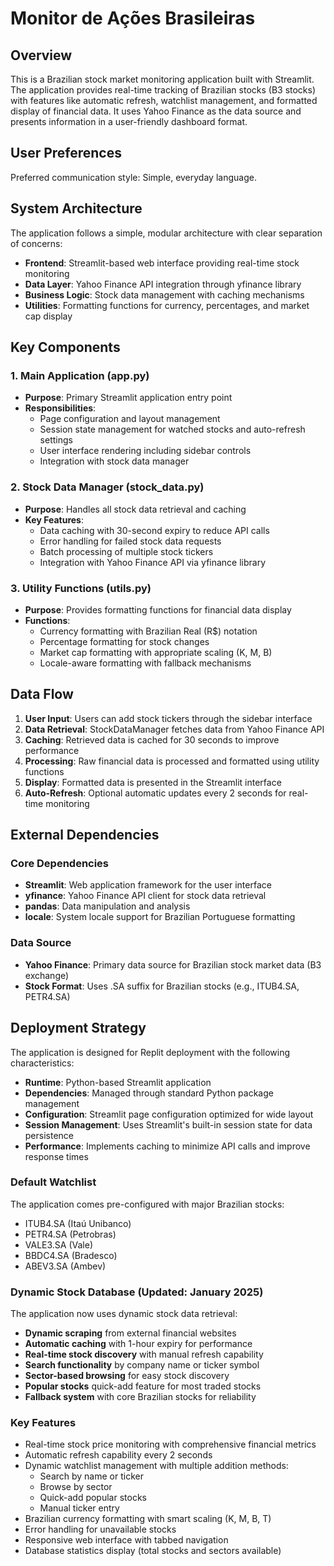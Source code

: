 # Monitor de Ações Brasileiras

## Overview

This is a Brazilian stock market monitoring application built with Streamlit. The application provides real-time tracking of Brazilian stocks (B3 stocks) with features like automatic refresh, watchlist management, and formatted display of financial data. It uses Yahoo Finance as the data source and presents information in a user-friendly dashboard format.

## User Preferences

Preferred communication style: Simple, everyday language.

## System Architecture

The application follows a simple, modular architecture with clear separation of concerns:

- **Frontend**: Streamlit-based web interface providing real-time stock monitoring
- **Data Layer**: Yahoo Finance API integration through yfinance library
- **Business Logic**: Stock data management with caching mechanisms
- **Utilities**: Formatting functions for currency, percentages, and market cap display

## Key Components

### 1. Main Application (app.py)
- **Purpose**: Primary Streamlit application entry point
- **Responsibilities**: 
  - Page configuration and layout management
  - Session state management for watched stocks and auto-refresh settings
  - User interface rendering including sidebar controls
  - Integration with stock data manager

### 2. Stock Data Manager (stock_data.py)
- **Purpose**: Handles all stock data retrieval and caching
- **Key Features**:
  - Data caching with 30-second expiry to reduce API calls
  - Error handling for failed stock data requests
  - Batch processing of multiple stock tickers
  - Integration with Yahoo Finance API via yfinance library

### 3. Utility Functions (utils.py)
- **Purpose**: Provides formatting functions for financial data display
- **Functions**:
  - Currency formatting with Brazilian Real (R$) notation
  - Percentage formatting for stock changes
  - Market cap formatting with appropriate scaling (K, M, B)
  - Locale-aware formatting with fallback mechanisms

## Data Flow

1. **User Input**: Users can add stock tickers through the sidebar interface
2. **Data Retrieval**: StockDataManager fetches data from Yahoo Finance API
3. **Caching**: Retrieved data is cached for 30 seconds to improve performance
4. **Processing**: Raw financial data is processed and formatted using utility functions
5. **Display**: Formatted data is presented in the Streamlit interface
6. **Auto-Refresh**: Optional automatic updates every 2 seconds for real-time monitoring

## External Dependencies

### Core Dependencies
- **Streamlit**: Web application framework for the user interface
- **yfinance**: Yahoo Finance API client for stock data retrieval
- **pandas**: Data manipulation and analysis
- **locale**: System locale support for Brazilian Portuguese formatting

### Data Source
- **Yahoo Finance**: Primary data source for Brazilian stock market data (B3 exchange)
- **Stock Format**: Uses .SA suffix for Brazilian stocks (e.g., ITUB4.SA, PETR4.SA)

## Deployment Strategy

The application is designed for Replit deployment with the following characteristics:

- **Runtime**: Python-based Streamlit application
- **Dependencies**: Managed through standard Python package management
- **Configuration**: Streamlit page configuration optimized for wide layout
- **Session Management**: Uses Streamlit's built-in session state for data persistence
- **Performance**: Implements caching to minimize API calls and improve response times

### Default Watchlist
The application comes pre-configured with major Brazilian stocks:
- ITUB4.SA (Itaú Unibanco)
- PETR4.SA (Petrobras)
- VALE3.SA (Vale)
- BBDC4.SA (Bradesco)
- ABEV3.SA (Ambev)

### Dynamic Stock Database (Updated: January 2025)
The application now uses dynamic stock data retrieval:
- **Dynamic scraping** from external financial websites
- **Automatic caching** with 1-hour expiry for performance
- **Real-time stock discovery** with manual refresh capability
- **Search functionality** by company name or ticker symbol
- **Sector-based browsing** for easy stock discovery
- **Popular stocks** quick-add feature for most traded stocks
- **Fallback system** with core Brazilian stocks for reliability

### Key Features
- Real-time stock price monitoring with comprehensive financial metrics
- Automatic refresh capability every 2 seconds
- Dynamic watchlist management with multiple addition methods:
  - Search by name or ticker
  - Browse by sector
  - Quick-add popular stocks
  - Manual ticker entry
- Brazilian currency formatting with smart scaling (K, M, B, T)
- Error handling for unavailable stocks
- Responsive web interface with tabbed navigation
- Database statistics display (total stocks and sectors available)
